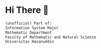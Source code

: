 # Hi There 👋

```txt
(unofficial) Part of:
Information System Major
Mathematic Department
Faculty of Mathematic and Natural Science
Universitas Hasanuddin
```
